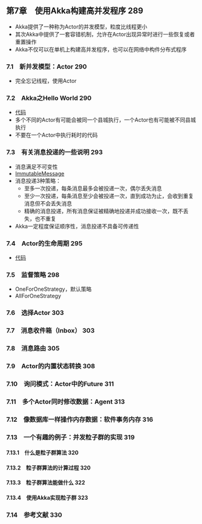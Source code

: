 ## 第7章　使用Akka构建高并发程序	289

- Akka提供了一种称为Actor的并发模型，粒度比线程更小
- 其次Akka中提供了一套容错机制，允许在Actor出现异常时进行一些恢复或者重置操作
- Akka不仅可以在单机上构建高并发程序，也可以在网络中构件分布式程序

### 7.1　新并发模型：Actor	290

- 完全忘记线程，使用Actor

### 7.2　Akka之Hello World	290

- [代码](https://github.com/guanpengchn/java-concurrent-programming/blob/master/src/main/java/ch7/s2)
- 多个不同的Actor有可能会被同一个县城执行，一个Actor也有可能被不同县城执行
- 不要在一个Actor中执行耗时的代码

### 7.3　有关消息投递的一些说明	293

- 消息满足不可变性
- [ImmutableMessage](https://github.com/guanpengchn/java-concurrent-programming/blob/master/src/main/java/ch7/s3/ImmutableMessage.java)
- 消息投递3种策略：
    - 至多一次投递，每条消息最多会被投递一次，偶尔丢失消息
    - 至少一次投递，每条消息至少会被投递一次，直到成功为止，会收到重复消息但不会丢失消息
    - 精确的消息投递，所有消息保证被精确地投递并成功接收一次，既不丢失，也不重复
- Akka一定程度保证顺序性，消息投递不具备可传递性

### 7.4　Actor的生命周期	295

- [代码](https://github.com/guanpengchn/java-concurrent-programming/blob/master/src/main/java/ch7/s4)

### 7.5　监督策略	298

- OneForOneStrategy，默认策略
- AllForOneStrategy

### 7.6　选择Actor	303
### 7.7　消息收件箱（Inbox）	303
### 7.8　消息路由	305
### 7.9　Actor的内置状态转换	308
### 7.10　询问模式：Actor中的Future	311
### 7.11　多个Actor同时修改数据：Agent	313
### 7.12　像数据库一样操作内存数据：软件事务内存	316
### 7.13　一个有趣的例子：并发粒子群的实现	319

#### 7.13.1　什么是粒子群算法	320
#### 7.13.2　粒子群算法的计算过程	320
#### 7.13.3　粒子群算法能做什么	322
#### 7.13.4　使用Akka实现粒子群	323

### 7.14　参考文献	330